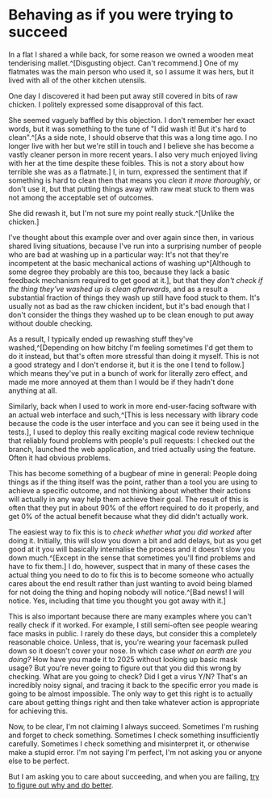 # Behaving as if you were trying to succeed

In a flat I shared a while back, for some reason we owned a wooden meat tenderising mallet.^[Disgusting object. Can't recommend.] One of my flatmates was the main person who used it, so I assume it was hers, but it lived with all of the other kitchen utensils.

One day I discovered it had been put away still covered in bits of raw chicken. I politely expressed some disapproval of this fact.

She seemed vaguely baffled by this objection. I don't remember her exact words, but it was something to the tune of "I did wash it! But it's hard to clean".^[As a side note, I should observe that this was a long time ago. I no longer live with her but we're still in touch and I believe she has become a vastly cleaner person in more recent years. I also very much enjoyed living with her at the time despite these foibles. This is not a story about how terrible she was as a flatmate.]
I, in turn, expressed the sentiment that if something is hard to clean then that means you *clean it more thoroughly*, or don't use it, but that putting things away with raw meat stuck to them was not among the acceptable set of outcomes.

She did rewash it, but I'm not sure my point really stuck.^[Unlike the chicken.]

I've thought about this example over and over again since then, in various shared living situations, because I've run into a surprising number of people who are bad at washing up in a particular way: It's not that they're incompetent at the basic mechanical actions of washing up^[Although to some degree they probably are this too, because they lack a basic feedback mechanism required to get good at it.], but that they *don't check if the thing they've washed up is clean afterwards*, and as a result a substantial fraction of things they wash up still have food stuck to them. It's usually not as bad as the raw chicken incident, but it's bad enough that I don't consider the things they washed up to be clean enough to put away without double checking.

As a result, I typically ended up rewashing stuff they've washed,^[Depending on how bitchy I'm feeling sometimes I'd get them to do it instead, but that's often more stressful than doing it myself. This is not a good strategy and I don't endorse it, but it is the one I tend to follow.] which means they've put in a bunch of work for literally zero effect, and made me more annoyed at them than I would be if they hadn't done anything at all.

Similarly, back when I used to work in more end-user-facing software with an actual web interface and such,^[This is less necessary with library code because the code is the user interface and you can see it being used in the tests.], I used to deploy this really exciting magical code review technique that reliably found problems with people's pull requests: I checked out the branch, launched the web application, and tried actually using the feature. Often it had obvious problems.

This has become something of a bugbear of mine in general: People doing things as if the thing itself was the point, rather than a tool you are using to achieve a specific outcome, and not thinking about whether their actions will actually in any way help them achieve their goal. The result of this is often that they put in about 90% of the effort required to do it properly, and get 0% of the actual benefit because what they did didn't actually work.

The easiest way to fix this is to *check whether what you did worked* after doing it. Initially, this will slow you down a bit and add delays, but as you get good at it you will basically internalise the process and it doesn't slow you down much.^[Except in the sense that sometimes you'll find problems and have to fix them.]
I do, however, suspect that in many of these cases the actual thing you need to do to fix this is to become someone who actually cares about the end result rather than just wanting to avoid being blamed for not doing the thing and hoping nobody will notice.^[Bad news! I will notice. Yes, including that time you thought you got away with it.]

This is also important because there are many examples where you can't really check if it worked.
For example, I still semi-often see people wearing face masks in public. I rarely do these days, but consider this a completely reasonable choice. Unless, that is, you're wearing your facemask pulled down so it doesn't cover your nose. In which case *what on earth are you doing?* How have you made it to 2025 without looking up basic mask usage?
But you're never going to figure out that you did this wrong by checking. What are you going to check? Did I get a virus Y/N? That's an incredibly noisy signal, and tracing it back to the specific error you made is going to be almost impossible. The only way to get this right is to actually care about getting things right and then take whatever action is appropriate for achieving this.

Now, to be clear, I'm not claiming I always succeed. Sometimes I'm rushing and forget to check something. Sometimes I check something insufficiently carefully. Sometimes I check something and misinterpret it, or otherwise make a stupid error. I'm not saying I'm perfect, I'm not asking you or anyone else to be perfect.

But I am asking you to care about succeeding, and when you are failing, [try to figure out why and do better](https://notebook.drmaciver.com/posts/2025-03-25-20:16.html).
